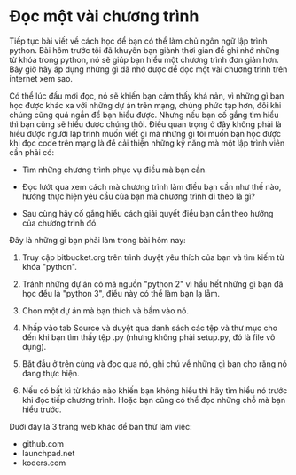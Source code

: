 # Đọc một vài chương trình #

Tiếp tục bài viết về cách học để bạn có thể làm chủ ngôn ngữ lập trình python. Bài hôm trước tôi đã khuyên bạn giành thời gian để ghi nhớ những từ khóa trong python, nó sẽ giúp bạn hiểu một chương trình đơn giản hơn. Bây giờ hãy áp dụng những gì đã nhớ được để đọc một vài chương trình trên internet xem sao.

Có thể lúc đầu mới đọc, nó sẽ khiến bạn cảm thấy khá nản, vì những gì bạn học được khác xa với những dự án trên mạng, chúng phức tạp hơn, đôi khi chúng cũng quá ngắn để bạn hiểu được. Nhưng nếu bạn cố gắng tìm hiểu thì bạn cũng sẽ hiểu được chúng thôi. Điều quan trọng ở đây không phải là hiểu được người lập trình muốn viết gì mà những gì tôi muốn bạn học được khi đọc code trên mạng là để cải thiện những kỹ năng mà một lập trình viên cần phải có:

- Tìm những chương trình phục vụ điều mà bạn cần.

- Đọc lướt qua xem cách mà chương trình làm điều bạn cần như thế nào, hướng thực hiện yêu cầu của bạn mà chương trình đi theo là gì?

- Sau cùng hãy cố gắng hiểu cách giải quyết điều bạn cần theo hướng của chương trình đó.

Đây là những gì bạn phải làm trong bài hôm nay:

1. Truy cập bitbucket.org trên trình duyệt yêu thích của bạn và tìm kiếm từ khóa "python".

2. Tránh những dự án có mã nguồn "python 2" vì hầu hết những gì bạn đã học đều là "python 3", điều này có thể làm bạn lạ lẫm.

3. Chọn một dự án mà bạn thích và bấm vào nó.

4. Nhấp vào tab Source và duyệt qua danh sách các tệp và thư mục cho đến khi bạn tìm thấy tệp .py (nhưng không phải setup.py, đó là file vô dụng).

5. Bắt đầu ở trên cùng và đọc qua nó, ghi chú về những gì bạn cho rằng nó đang thực hiện.

6. Nếu có bất kì từ kháo nào khiến bạn không hiểu thì hãy tìm hiểu nó trước khi đọc tiếp chương trình. Hoặc bạn cũng có thể đọc những chỗ mà bạn hiểu trước.


Dưới đây là 3 trang web khác để bạn thử làm việc:

- github.com
- launchpad.net
- koders.com
